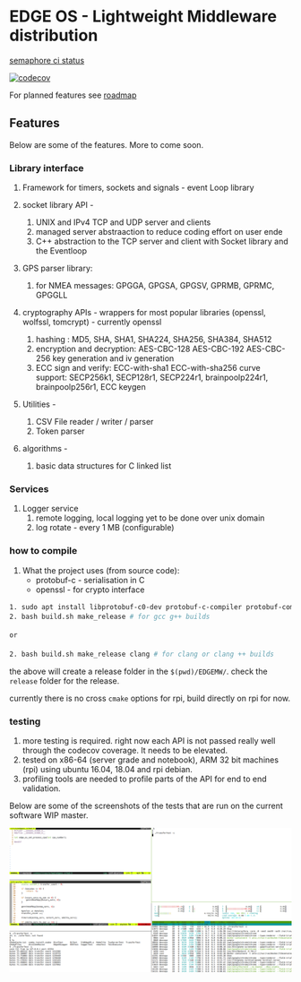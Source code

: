 # EDGE OS - Lightweight Middleware distribution

[semaphore ci status](https://devnaga.semaphoreci.com/dashboards/my-work)

[![codecov](https://codecov.io/gh/DevNaga/EDGEMW/branch/master/graph/badge.svg)](https://codecov.io/gh/DevNaga/EDGEMW)

For planned features see [roadmap](roadmap.md)

## Features

Below are some of the features. More to come soon.


### Library interface

1. Framework for timers, sockets and signals - event Loop library

2. socket library API -
    1. UNIX and IPv4  TCP and UDP server and clients
    2. managed server abstraaction to reduce coding effort on user ende
    3. C++ abstraction to the TCP server and client with Socket library and the Eventloop

3. GPS parser library:
    1. for NMEA messages:
        GPGGA, GPGSA, GPGSV, GPRMB, GPRMC, GPGGLL

4. cryptography APIs - wrappers for most popular libraries (openssl, wolfssl, tomcrypt) - currently openssl
    1. hashing :
        MD5, SHA, SHA1, SHA224, SHA256, SHA384, SHA512
    2. encryption and decryption:
        AES-CBC-128
        AES-CBC-192
        AES-CBC-256
        key generation and iv generation
    3. ECC sign and verify:
        ECC-with-sha1
        ECC-with-sha256
        curve support:
            SECP256k1,
            SECP128r1,
            SECP224r1,
            brainpoolp224r1,
            brainpoolp256r1,
        ECC keygen

5. Utilities -
    1. CSV File reader / writer / parser
    2. Token parser

6. algorithms -
    1. basic data structures for C
        linked list


### Services

1. Logger service
    1. remote logging, local logging yet to be done over unix domain
    2. log rotate - every 1 MB (configurable)


### how to compile

1. What the project uses (from source code):
    - protobuf-c - serialisation in C
    - openssl - for crypto interface


```bash
1. sudo apt install libprotobuf-c0-dev protobuf-c-compiler protobuf-compiler libprotobuf-dev libprotoc-dev libprotobuf-c-dev cmake make gcc g++ clang clang++
2. bash build.sh make_release # for gcc g++ builds

or 

2. bash build.sh make_release clang # for clang or clang ++ builds

```

the above will create a release folder in the `$(pwd)/EDGEMW/`. check the `release` folder for the release.

currently there is no cross `cmake` options for rpi, build directly on rpi for now.

### testing

1. more testing is required. right now each API is not passed really well through the codecov coverage. It needs to be elevated.
2. tested on x86-64 (server grade and notebook), ARM 32 bit machines (rpi) using ubuntu 16.04, 18.04 and rpi debian.
3. profiling tools are needed to profile parts of the API for end to end validation.

Below are some of the screenshots of the tests that are run on the current software WIP master.


![](tests/tcp_perf_test.png?raw=true)

